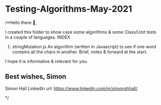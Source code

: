 # Testing-Algorithms-May-2021
/*Hello there 👋,

I created this folder to show case some algorithms & some Class/Unit tests in a couple of languages.
INDEX
1. stringMutation.js An algorithm (written in Javascript) to see if one word contains all the chars in another. Brief, notes & forward at the start.

I hope it is informative & relevant for you.

Best wishes,
Simon
--
Simon Hall
LinkedIn url: https://www.linkedin.com/in/simonshhall/

*/
